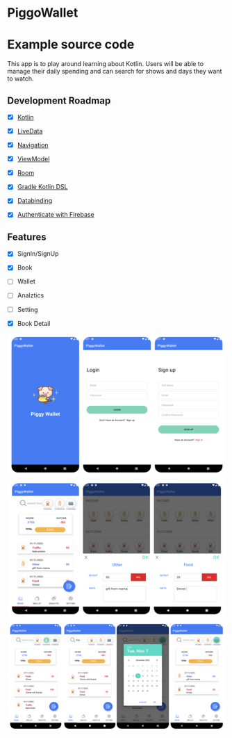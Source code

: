 # PiggoWallet 

# Example source code 
This app is to play around learning about Kotlin. Users will be able to manage their daily spending and can search for shows and days they want to watch.


## Development Roadmap

- [x] [Kotlin](https://kotlinlang.org/)
- [x] [LiveData](https://developer.android.com/topic/libraries/architecture/livedata)
- [x] [Navigation](https://developer.android.com/topic/libraries/architecture/navigation)
- [x] [ViewModel](https://developer.android.com/topic/libraries/architecture/viewmodel)
- [x] [Room](https://developer.android.com/topic/libraries/architecture/room)
- [x] [Gradle Kotlin DSL](https://docs.gradle.org/current/userguide/kotlin_dsl.html)
- [x] [Databinding](https://developer.android.com/topic/libraries/data-binding)
- [x] [Authenticate with Firebase](https://firebase.google.com/docs/auth/web/password-auth)


## Features 

- [x] SignIn/SignUp
- [x] Book
- [ ] Wallet
- [ ] Analztics
- [ ] Setting
- [x] Book Detail


![ezcv logo](https://github.com/SiriZim37/PiggoWallet/blob/main/img/piggy3.png)
![ezcv logo](https://github.com/SiriZim37/PiggoWallet/blob/main/img/piggy1.png)
![ezcv logo](https://github.com/SiriZim37/PiggoWallet/blob/main/img/piggy2.png)
